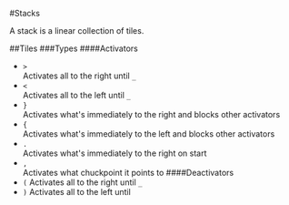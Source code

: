 #Stacks

A stack is a linear collection of tiles.

##Tiles
###Types
####Activators
* `>`  
Activates all to the right until `_`
* `<`  
Activates all to the left until `_`
* `}`  
Activates what's immediately to the right
and blocks other activators
* `{`  
Activates what's immediately to the left
and blocks other activators
* `.`  
Activates what's immediately to the right on start
* `,`  
Activates what chuckpoint it points to
####Deactivators
* `(`
Activates all to the right until `_`
* `)`
Activates all to the left until 

	
